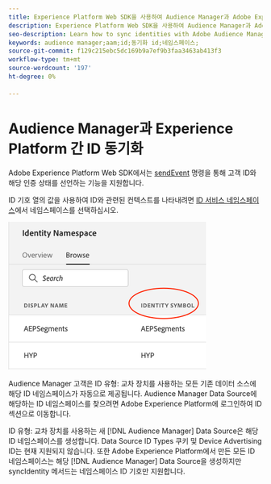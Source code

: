 ```yaml
---
title: Experience Platform Web SDK을 사용하여 Audience Manager과 Adobe Experience Platform 간의 Id 동기화
description: Experience Platform Web SDK을 사용하여 Audience Manager과 Adobe Experience Platform 간에 ID를 동기화하는 방법에 대해 알아봅니다
seo-description: Learn how to sync identities with Adobe Audience Manager with Experience Platform Web SDK
keywords: audience manager;aam;id;동기화 id;네임스페이스;
source-git-commit: f129c215ebc5dc169b9a7ef9b3faa3463ab413f3
workflow-type: tm+mt
source-wordcount: '197'
ht-degree: 0%

---
```



# Audience Manager과 Experience Platform 간 ID 동기화

Adobe Experience Platform Web SDK에서는 [sendEvent](./overview.md#syncing-identities) 명령을 통해 고객 ID와 해당 인증 상태를 선언하는 기능을 지원합니다.

ID 기호 열의 값을 사용하여 ID와 관련된 컨텍스트를 나타내려면 [ID 서비스 네임스페이스](../../identity/../identity-service/features/namespaces.md)에서 네임스페이스를 선택하십시오.

![네임스페이스 UI 보기](../assets/identity/edge_namespaceUI_identity-symbol.png)

Audience Manager 고객은 ID 유형: 교차 장치를 사용하는 모든 기존 데이터 소스에 해당 ID 네임스페이스가 자동으로 제공됩니다. Audience Manager Data Source에 해당하는 ID 네임스페이스를 찾으려면 Adobe Experience Platform에 로그인하여 ID 섹션으로 이동합니다.

ID 유형: 교차 장치를 사용하는 새 [!DNL Audience Manager] Data Source은 해당 ID 네임스페이스를 생성합니다. Data Source ID Types 쿠키 및 Device Advertising ID는 현재 지원되지 않습니다. 또한 Adobe Experience Platform에서 만든 모든 ID 네임스페이스는 해당 [!DNL Audience Manager] Data Source을 생성하지만 syncIdentity 메서드는 네임스페이스 ID 기호만 지원합니다.
